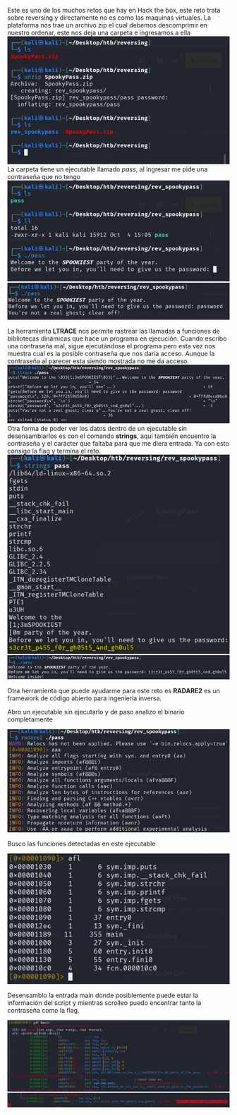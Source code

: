 Este es uno de los muchos retos que hay en Hack the box, este reto trata sobre reversing y directamente no es como las maquinas virtuales.
La plataforma nos trae un archivo zip el cual debemos descomprimir en nuestro ordenar, este nos deja una carpeta e ingresamos a ella
![alt text](../image/spook1.png)
La carpeta tiene un ejecutable llamado *pass*, al ingresar me pide una contraseña que no tengo  
![alt text](../image/spook2.png)
![alt text](../image/spook3.png)

La herramienta **LTRACE** nos permite rastrear las llamadas a funciones de bibliotecas dinámicas que hace un programa en ejecución.
Cuando escribo una contraseña mal, sigue ejecutándose el programa pero esta vez nos muestra cual es la posible contraseña que nos daría acceso.
Aunque la contraseña al parecer esta siendo mostrada no me da acceso.
![alt text](../image/spook4.png)
Otra forma de poder ver los datos dentro de un ejecutable sin desensamblarlos es con el comando **strings**, aquí también encuentro la contraseña y el carácter que faltaba para que me diera entrada. Ya con esto consigo la flag y termina el reto.
![alt text](../image/spook5.png)
![alt text](../image/spook6.png)

Otra herramienta que puede ayudarme para este reto es **RADARE2** es un framework de código abierto para ingeniería inversa.

Abro un ejecutable sin ejecutarlo y de paso analizo el binario completamente

![alt text](../image/spook7.png)

Busco las funciones detectadas en este ejecutable 

![alt text](../image/spook8.png)

Desensamblo la entrada main donde posiblemente puede estar la información del script y mientras scrolleo puedo encontrar tanto la contraseña como la flag.

![alt text](../image/spook9.png)
![alt text](../image/spook10.png)